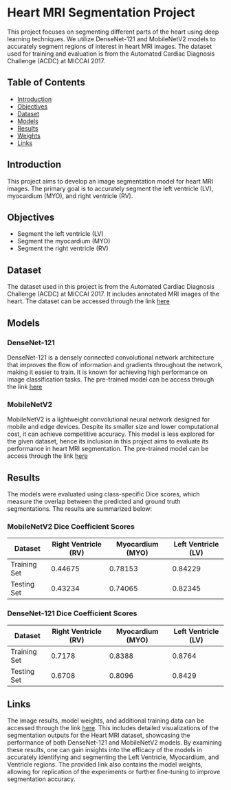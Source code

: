 # Heart MRI Segmentation Project

This project focuses on segmenting different parts of the heart using deep learning techniques. We utilize DenseNet-121 and MobileNetV2 models to accurately segment regions of interest in heart MRI images. The dataset used for training and evaluation is from the Automated Cardiac Diagnosis Challenge (ACDC) at MICCAI 2017.

## Table of Contents

- [Introduction](#introduction)
- [Objectives](#objectives)
- [Dataset](#dataset)
- [Models](#models)
- [Results](#results)
- [Weights](#weights)
- [Links](#links)

## Introduction

This project aims to develop an image segmentation model for heart MRI images. The primary goal is to accurately segment the left ventricle (LV), myocardium (MYO), and right ventricle (RV).

## Objectives

- Segment the left ventricle (LV)
- Segment the myocardium (MYO)
- Segment the right ventricle (RV)

## Dataset

The dataset used in this project is from the Automated Cardiac Diagnosis Challenge (ACDC) at MICCAI 2017. It includes annotated MRI images of the heart. The dataset can be accessed through the link [here](https://humanheart-project.creatis.insa-lyon.fr/database/#collection/637218c173e9f0047faa00fb)

## Models

### DenseNet-121

DenseNet-121 is a densely connected convolutional network architecture that improves the flow of information and gradients throughout the network, making it easier to train. It is known for achieving high performance on image classification tasks. The pre-trained model can be access through the link [here](https://download.pytorch.org/models/densenet121-a639ec97.pth)

### MobileNetV2

MobileNetV2 is a lightweight convolutional neural network designed for mobile and edge devices. Despite its smaller size and lower computational cost, it can achieve competitive accuracy. This model is less explored for the given dataset, hence its inclusion in this project aims to evaluate its performance in heart MRI segmentation. The pre-trained model can be access through the link [here](https://download.pytorch.org/models/mobilenet_v2-7ebf99e0.pth)

## Results

The models were evaluated using class-specific Dice scores, which measure the overlap between the predicted and ground truth segmentations. The results are summarized below:

### MobileNetV2 Dice Coefficient Scores

| Dataset      | Right Ventricle (RV) | Myocardium (MYO) | Left Ventricle (LV) |
|--------------|----------------------|------------------|---------------------|
| Training Set | 0.44675              | 0.78153          | 0.84229             |
| Testing Set  | 0.43234              | 0.74065          | 0.82345             |

### DenseNet-121 Dice Coefficient Scores

| Dataset      | Right Ventricle (RV) | Myocardium (MYO) | Left Ventricle (LV) |
|--------------|----------------------|------------------|---------------------|
| Training Set | 0.7178               | 0.8388           | 0.8764              |
| Testing Set  | 0.6708               | 0.8096           | 0.8429              |

## Links
The image results, model weights, and additional training data can be accessed through the link [here](https://drive.google.com/drive/folders/1hKIaiz7B5Ge-yhUTF9ChiaOTxnQyB8px?usp=sharing). This includes detailed visualizations of the segmentation outputs for the Heart MRI dataset, showcasing the performance of both DenseNet-121 and MobileNetV2 models. By examining these results, one can gain insights into the efficacy of the models in accurately identifying and segmenting the Left Ventricle, Myocardium, and Ventricle regions. The provided link also contains the model weights, allowing for replication of the experiments or further fine-tuning to improve segmentation accuracy.
